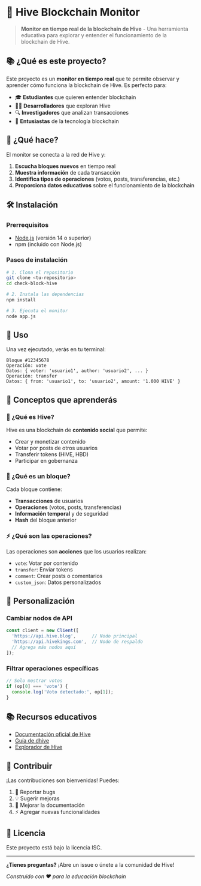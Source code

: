 # 🔗 Hive Blockchain Monitor

> **Monitor en tiempo real de la blockchain de Hive** - Una herramienta educativa para explorar y entender el funcionamiento de la blockchain de Hive.

## 📚 ¿Qué es este proyecto?

Este proyecto es un **monitor en tiempo real** que te permite observar y aprender cómo funciona la blockchain de Hive. Es perfecto para:

- 🎓 **Estudiantes** que quieren entender blockchain
- 👨‍💻 **Desarrolladores** que exploran Hive
- 🔍 **Investigadores** que analizan transacciones
- 🚀 **Entusiastas** de la tecnología blockchain

## 🎯 ¿Qué hace?

El monitor se conecta a la red de Hive y:

1. **Escucha bloques nuevos** en tiempo real
2. **Muestra información** de cada transacción
3. **Identifica tipos de operaciones** (votos, posts, transferencias, etc.)
4. **Proporciona datos educativos** sobre el funcionamiento de la blockchain

## 🛠️ Instalación

### Prerrequisitos
- [Node.js](https://nodejs.org/) (versión 14 o superior)
- npm (incluido con Node.js)

### Pasos de instalación

```bash
# 1. Clona el repositorio
git clone <tu-repositorio>
cd check-block-hive

# 2. Instala las dependencias
npm install

# 3. Ejecuta el monitor
node app.js
```

## 🚀 Uso

Una vez ejecutado, verás en tu terminal:

```
Bloque #12345678
Operación: vote
Datos: { voter: 'usuario1', author: 'usuario2', ... }
Operación: transfer
Datos: { from: 'usuario1', to: 'usuario2', amount: '1.000 HIVE' }
```

## 📖 Conceptos que aprenderás

### 🔗 ¿Qué es Hive?
Hive es una blockchain de **contenido social** que permite:
- Crear y monetizar contenido
- Votar por posts de otros usuarios
- Transferir tokens (HIVE, HBD)
- Participar en gobernanza

### 🧱 ¿Qué es un bloque?
Cada bloque contiene:
- **Transacciones** de usuarios
- **Operaciones** (votos, posts, transferencias)
- **Información temporal** y de seguridad
- **Hash** del bloque anterior

### ⚡ ¿Qué son las operaciones?
Las operaciones son **acciones** que los usuarios realizan:
- `vote`: Votar por contenido
- `transfer`: Enviar tokens
- `comment`: Crear posts o comentarios
- `custom_json`: Datos personalizados

## 🔧 Personalización

### Cambiar nodos de API
```javascript
const client = new Client([
  'https://api.hive.blog',      // Nodo principal
  'https://api.hivekings.com',  // Nodo de respaldo
  // Agrega más nodos aquí
]);
```

### Filtrar operaciones específicas
```javascript
// Solo mostrar votos
if (op[0] === 'vote') {
  console.log('Voto detectado:', op[1]);
}
```

## 📚 Recursos educativos

- [Documentación oficial de Hive](https://developers.hive.io/)
- [Guía de dhive](https://github.com/ecency/dhive)
- [Explorador de Hive](https://hiveblocks.com/)

## 🤝 Contribuir

¡Las contribuciones son bienvenidas! Puedes:

1. 🐛 Reportar bugs
2. 💡 Sugerir mejoras
3. 📝 Mejorar la documentación
4. ⚡ Agregar nuevas funcionalidades

## 📄 Licencia

Este proyecto está bajo la licencia ISC.

---

**¿Tienes preguntas?** ¡Abre un issue o únete a la comunidad de Hive!

*Construido con ❤️ para la educación blockchain* 